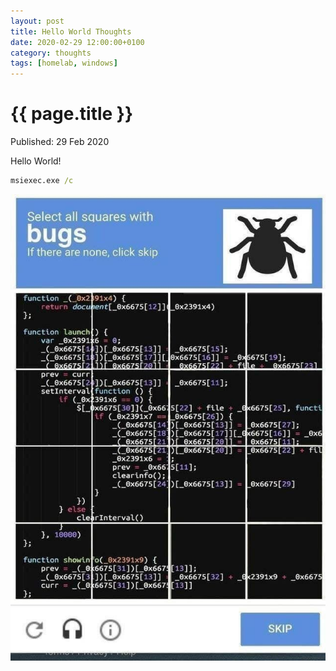 ```yaml
---
layout: post
title: Hello World Thoughts
date: 2020-02-29 12:00:00+0100
category: thoughts
tags: [homelab, windows]
---
```


{{ page.title }}
================

<p class="meta">Published: 29 Feb 2020</p>

Hello World!

```cmd
msiexec.exe /c
```

<img src="/assets/img/posts/2020-02-29/captcha-bugs.jpg">


